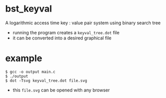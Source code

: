 # bst_keyval
A logarithmic access time key : value pair system using binary search tree

- running the program creates a `keyval_tree.dot` file
- it can be converted into a desired graphical file
# example
```console
$ gcc -o output main.c
$ ./output
$ dot -Tsvg keyval_tree.dot file.svg
```
- this `file.svg` can be opened with any browser

